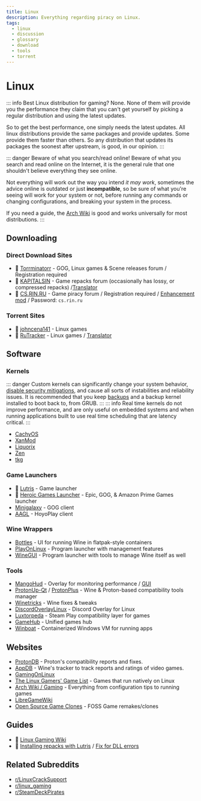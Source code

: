 ```yaml
---
title: Linux
description: Everything regarding piracy on Linux.
tags:
  - linux
  - discussion
  - glossary
  - download
  - tools
  - torrent
---
```


# Linux

::: info Best Linux distribution for gaming?
None. None of them will provide you the performance they claim that you can't get yourself by picking a regular distribution and using the latest updates.

So to get the best performance, one simply needs the latest updates. All linux distributions provide the same packages and provide updates.
Some provide them faster than others. So any distribution that updates its packages the soonest after upstream, is good, in our opinion.
:::

::: danger Beware of what you search/read online!
Beware of what you search and read online on the Internet, it is the general rule that one shouldn't believe everything they see online.

Not everything will work out the way you intend *it may work*, sometimes the advice online is outdated or just **incompatible**, so be sure of what you're seeing will work for your system or not, before running any commands or changing configurations, and breaking your system in the process.

If you need a guide, the [Arch Wiki](https://wiki.archlinux.org) is good and works universally for most distributions.
:::

## Downloading

### Direct Download Sites

- :star2: [Torrminatorr](https://forum.torrminatorr.com) - GOG, Linux games & Scene
  releases forum / Registration required
- :star2: [KAPITALSIN](https://kapitalsin.com/forum) - Game repacks forum
  (occasionally has lossy, or compressed repacks) /[Translator](useful.md#translator)
- :star2: [CS.RIN.RU](https://cs.rin.ru/forum) - Game piracy forum / Registration
  required /
  [Enhancement mod](https://github.com/SubZeroPL/cs-rin-ru-enhanced-mod) /
  Password: `cs.rin.ru`

### Torrent Sites

- :star2: [johncena141](https://1337x.to/user/johncena141/) - Linux games
- :star2: [RuTracker](https://rutracker.org/forum/viewforum.php?f=899) - Linux games
  / [Translator](useful.md#translator)

## Software

### Kernels

::: danger
Custom kernels can significantly change your system behavior, [disable security mitigations](https://wiki.archlinux.org/index.php/Kernel_parameters), and cause all sorts of instabilities and reliability issues. It is recommended that you keep [backups](https://wiki.archlinux.org/title/Backup) and a backup kernel installed to boot back to, from GRUB.
:::
::: info
Real time kernels do not improve performance, and are only useful on embedded systems and when running applications built to use real time scheduling that are latency critical.
:::

- [CachyOS](https://github.com/CachyOS/linux-cachyos)
- [XanMod](https://xanmod.org)
- [Liquorix](https://liquorix.net)
- [Zen](https://github.com/zen-kernel/zen-kernel)
- [tkg](https://github.com/Frogging-Family/linux-tkg) 

### Game Launchers

- :star2: [Lutris](https://lutris.net) - Game launcher
- :star2: [Heroic Games Launcher](https://heroicgameslauncher.com) - Epic, GOG, &
  Amazon Prime Games launcher
- [Minigalaxy](https://sharkwouter.github.io/minigalaxy) - GOG client
- [AAGL](https://github.com/an-anime-team/an-anime-game-launcher) - HoyoPlay client

### Wine Wrappers
- [Bottles](https://usebottles.com) - UI for running Wine in flatpak-style containers
- [PlayOnLinux](https://www.playonlinux.com/en/) - Program launcher with management features
- [WineGUI](https://gitlab.melroy.org/melroy/winegui) - Program launcher with tools to manage Wine itself as well

### Tools

- [MangoHud](https://github.com/flightlessmango/MangoHud) - Overlay for
  monitoring performance / [GUI](https://github.com/benjamimgois/goverlay)
- [ProtonUp-Qt](https://github.com/DavidoTek/ProtonUp-Qt) / [ProtonPlus](https://github.com/Vysp3r/ProtonPlus) - Wine & Proton-based compatibility tools manager
- [Winetricks](https://github.com/Winetricks/winetricks) - Wine fixes & tweaks
- [DiscordOverlayLinux](https://github.com/trigg/Discover) - Discord Overlay for Linux
- [Luxtorpeda](https://github.com/luxtorpeda-dev/luxtorpeda) - Steam Play compatibility layer for games
- [GameHub](https://tkashkin.github.io/projects/gamehub) - Unified games hub
- [Winboat](https://github.com/TibixDev/winboat) - Containerized Windows VM for running apps

## Websites

- [ProtonDB](https://www.protondb.com) - Proton's compatibility reports and fixes.
- [AppDB](https://appdb.winehq.org) - Wine's tracker to track reports and ratings of video games.
- [GamingOnLinux](https://www.gamingonlinux.com)
- [The Linux Gamers' Game List](https://www.icculus.org/lgfaq/gamelist.php) - Games that run natively on Linux
- [Arch Wiki / Gaming](https://wiki.archlinux.org/index.php/Gaming) - Everything from configuration tips to running games
- [LibreGameWiki](https://libregamewiki.org/Main_Page)
- [Open Source Game Clones](https://osgameclones.com) - FOSS Game remakes/clones

## Guides

- :star2: [Linux Gaming Wiki](https://linux-gaming.kwindu.eu/index.php)
- :star2: [Installing repacks with Lutris](https://www.reddit.com/r/LinuxCrackSupport/comments/yqfirv/how_to_install_fitgirl_or_dodi_windows_repacks_in)
  /
  [Fix for DLL errors](https://reddit.com/r/LinuxCrackSupport/comments/tirarp/psa_when_installing_repacks_with_custom_wine)

## Related Subreddits

- [r/LinuxCrackSupport](https://www.reddit.com/r/LinuxCrackSupport)
- [r/linux_gaming](https://www.reddit.com/r/linux_gaming)
- [r/SteamDeckPirates](https://www.reddit.com/r/SteamDeckPirates)
